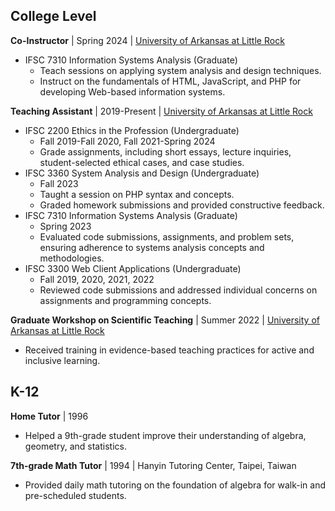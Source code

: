 ## College Level

**Co-Instructor** | Spring 2024 | [University of Arkansas at Little Rock](https://ualr.edu/)

* IFSC 7310 Information Systems Analysis (Graduate)
    * Teach sessions on applying system analysis and design techniques.
    * Instruct on the fundamentals of HTML, JavaScript, and PHP for developing Web-based information systems.

**Teaching Assistant** | 2019-Present | [University of Arkansas at Little Rock](https://ualr.edu/)

* IFSC 2200 Ethics in the Profession (Undergraduate)
    * Fall 2019-Fall 2020, Fall 2021-Spring 2024
    * Grade assignments, including short essays, lecture inquiries, student-selected ethical cases, and case studies.
* IFSC 3360 System Analysis and Design (Undergraduate)
    * Fall 2023
    * Taught a session on PHP syntax and concepts.
    * Graded homework submissions and provided constructive feedback.
* IFSC 7310 Information Systems Analysis (Graduate)
    * Spring 2023
    * Evaluated code submissions, assignments, and problem sets, ensuring adherence to systems analysis concepts and methodologies.
* IFSC 3300 Web Client Applications (Undergraduate)
    * Fall 2019, 2020, 2021, 2022
    * Reviewed code submissions and addressed individual concerns on assignments and programming concepts.

**Graduate Workshop on Scientific Teaching** | Summer 2022 | [University of Arkansas at Little Rock](https://ualr.edu/)

* Received training in evidence-based teaching practices for active and inclusive learning.

## K-12

**Home Tutor** | 1996

* Helped a 9th-grade student improve their understanding of algebra, geometry, and statistics.

**7th-grade Math Tutor** | 1994 | Hanyin Tutoring Center, Taipei, Taiwan

* Provided daily math tutoring on the foundation of algebra for walk-in and pre-scheduled students.
